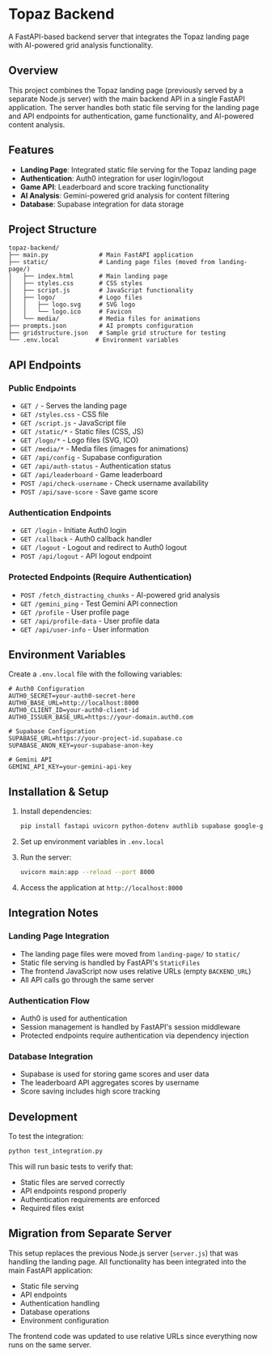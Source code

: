 # Topaz Backend

A FastAPI-based backend server that integrates the Topaz landing page with AI-powered grid analysis functionality.

## Overview

This project combines the Topaz landing page (previously served by a separate Node.js server) with the main backend API in a single FastAPI application. The server handles both static file serving for the landing page and API endpoints for authentication, game functionality, and AI-powered content analysis.

## Features

- **Landing Page**: Integrated static file serving for the Topaz landing page
- **Authentication**: Auth0 integration for user login/logout
- **Game API**: Leaderboard and score tracking functionality
- **AI Analysis**: Gemini-powered grid analysis for content filtering
- **Database**: Supabase integration for data storage

## Project Structure

```
topaz-backend/
├── main.py              # Main FastAPI application
├── static/              # Landing page files (moved from landing-page/)
│   ├── index.html       # Main landing page
│   ├── styles.css       # CSS styles
│   ├── script.js        # JavaScript functionality
│   ├── logo/            # Logo files
│   │   ├── logo.svg     # SVG logo
│   │   └── logo.ico     # Favicon
│   └── media/           # Media files for animations
├── prompts.json         # AI prompts configuration
├── gridstructure.json   # Sample grid structure for testing
└── .env.local          # Environment variables
```

## API Endpoints

### Public Endpoints
- `GET /` - Serves the landing page
- `GET /styles.css` - CSS file
- `GET /script.js` - JavaScript file
- `GET /static/*` - Static files (CSS, JS)
- `GET /logo/*` - Logo files (SVG, ICO)
- `GET /media/*` - Media files (images for animations)
- `GET /api/config` - Supabase configuration
- `GET /api/auth-status` - Authentication status
- `GET /api/leaderboard` - Game leaderboard
- `POST /api/check-username` - Check username availability
- `POST /api/save-score` - Save game score

### Authentication Endpoints
- `GET /login` - Initiate Auth0 login
- `GET /callback` - Auth0 callback handler
- `GET /logout` - Logout and redirect to Auth0 logout
- `POST /api/logout` - API logout endpoint

### Protected Endpoints (Require Authentication)
- `POST /fetch_distracting_chunks` - AI-powered grid analysis
- `GET /gemini_ping` - Test Gemini API connection
- `GET /profile` - User profile page
- `GET /api/profile-data` - User profile data
- `GET /api/user-info` - User information

## Environment Variables

Create a `.env.local` file with the following variables:

```env
# Auth0 Configuration
AUTH0_SECRET=your-auth0-secret-here
AUTH0_BASE_URL=http://localhost:8000
AUTH0_CLIENT_ID=your-auth0-client-id
AUTH0_ISSUER_BASE_URL=https://your-domain.auth0.com

# Supabase Configuration
SUPABASE_URL=https://your-project-id.supabase.co
SUPABASE_ANON_KEY=your-supabase-anon-key

# Gemini API
GEMINI_API_KEY=your-gemini-api-key
```

## Installation & Setup

1. Install dependencies:
   ```bash
   pip install fastapi uvicorn python-dotenv authlib supabase google-genai httpx
   ```

2. Set up environment variables in `.env.local`

3. Run the server:
   ```bash
   uvicorn main:app --reload --port 8000
   ```

4. Access the application at `http://localhost:8000`

## Integration Notes

### Landing Page Integration
- The landing page files were moved from `landing-page/` to `static/`
- Static file serving is handled by FastAPI's `StaticFiles`
- The frontend JavaScript now uses relative URLs (empty `BACKEND_URL`)
- All API calls go through the same server

### Authentication Flow
- Auth0 is used for authentication
- Session management is handled by FastAPI's session middleware
- Protected endpoints require authentication via dependency injection

### Database Integration
- Supabase is used for storing game scores and user data
- The leaderboard API aggregates scores by username
- Score saving includes high score tracking

## Development

To test the integration:

```bash
python test_integration.py
```

This will run basic tests to verify that:
- Static files are served correctly
- API endpoints respond properly
- Authentication requirements are enforced
- Required files exist

## Migration from Separate Server

This setup replaces the previous Node.js server (`server.js`) that was handling the landing page. All functionality has been integrated into the main FastAPI application:

- Static file serving
- API endpoints
- Authentication handling
- Database operations
- Environment configuration

The frontend code was updated to use relative URLs since everything now runs on the same server.